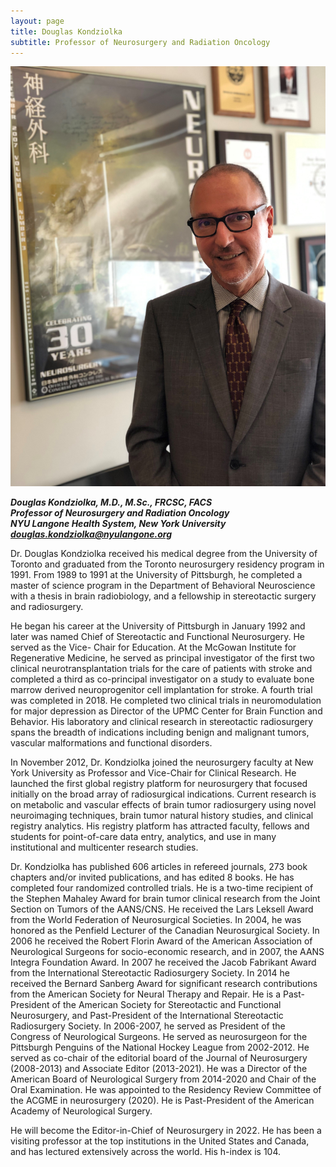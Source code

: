 ```yaml
---
layout: page
title: Douglas Kondziolka
subtitle: Professor of Neurosurgery and Radiation Oncology
---
```


![Douglas Kondziolka](/assets/img/Kondziolka_2021_Neurosurgery.jpg "DK")

***Douglas Kondziolka, M.D., M.Sc., FRCSC, FACS*** \
***Professor of Neurosurgery and Radiation Oncology*** \
***NYU Langone Health System, New York University*** \
***douglas.kondziolka@nyulangone.org***
 
Dr. Douglas Kondziolka received his medical degree from the University of Toronto and graduated from the Toronto neurosurgery residency program in 1991. From 1989 to 1991 at the University of Pittsburgh, he completed a master of science program in the Department of Behavioral Neuroscience with a thesis in brain radiobiology, and a fellowship in stereotactic surgery and radiosurgery. 
 
He began his career at the University of Pittsburgh in January 1992 and later was named Chief of Stereotactic and Functional Neurosurgery.  He served as the Vice- Chair for Education.  At the McGowan Institute for Regenerative Medicine, he  served as principal investigator of the first two clinical neurotransplantation trials for the care of patients with stroke and completed a third as co-principal investigator on a study to evaluate bone marrow derived neuroprogenitor cell implantation for stroke.  A fourth trial was completed in 2018. He completed two clinical trials in neuromodulation for major depression as Director of  the UPMC Center for Brain Function and Behavior.  His laboratory and clinical research in stereotactic radiosurgery spans the breadth of indications including benign and malignant tumors, vascular malformations and functional disorders. 
 
In November 2012, Dr. Kondziolka joined the neurosurgery faculty at New York University as Professor and Vice-Chair for Clinical Research. He launched the first global registry platform for neurosurgery that focused initially on the broad array of radiosurgical indications.  Current research is on metabolic and vascular effects of brain tumor radiosurgery using novel neuroimaging techniques, brain tumor natural history studies, and clinical registry analytics.  His registry platform has attracted faculty, fellows and students for point-of-care data entry, analytics, and use in many institutional and multicenter research studies.
 
Dr. Kondziolka has published 606 articles in refereed journals, 273 book chapters and/or invited publications, and has edited 8 books.   He has completed four randomized controlled trials.  He is a two-time recipient of the Stephen Mahaley Award for brain tumor clinical research from the Joint Section on Tumors of the AANS/CNS.  He received the Lars Leksell Award from the World Federation of Neurosurgical Societies. In 2004, he was honored as the Penfield Lecturer of the Canadian Neurosurgical Society.  In 2006 he received the Robert Florin Award of the American Association of Neurological Surgeons for socio-economic research, and in 2007, the AANS Integra Foundation Award.  In 2007 he received the Jacob Fabrikant Award from the International Stereotactic Radiosurgery Society.  In 2014 he received the Bernard Sanberg Award for significant research contributions from the American Society for Neural Therapy and Repair. He is a Past-President of the American Society for Stereotactic and Functional Neurosurgery, and Past-President of the International Stereotactic Radiosurgery Society.  In 2006-2007, he served as President of the Congress of Neurological Surgeons. He served as neurosurgeon for the Pittsburgh Penguins of the National Hockey League from 2002-2012.  He served as co-chair of the editorial board of the Journal of Neurosurgery (2008-2013) and Associate Editor (2013-2021). He was a Director of the American Board of Neurological Surgery from 2014-2020 and Chair of the Oral Examination.  He was appointed to the Residency Review Committee of the ACGME in neurosurgery (2020). He is Past-President of the American Academy of Neurological Surgery.
 
He will become the Editor-in-Chief of Neurosurgery in 2022.  He has been a visiting professor at the top institutions in the United States and Canada, and has lectured extensively across the world.  His h-index is 104.